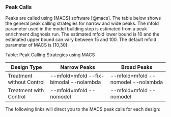 ### Peak Calls

Peaks are called using [MACS] software [@macs]. The table below shows the general peak calling strategies for narrow and wide peaks. The mfold parameter used in the model building step is estimated from a peak enrichment diagnosis run. The estimated mfold lower bound is 10 and the estimated upper bound can vary between 15 and 100. The default mfold parameter of MACS is [10,30].

Table: Peak Calling Strategies using MACS

Design Type | Narrow Peaks | Broad Peaks
------------|--------------|------------
Treatment without Control | --mfold=mfold --fix-bimodal --nolambda | --mfold=mfold --nomodel --nolambda
Treatment with Control | --mfold=mfold --nomodel | --mfold=mfold --nomodel

The following links will direct you to the MACS peak calls for each design:

